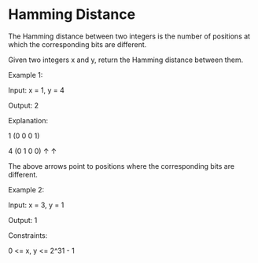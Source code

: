# Hamming Distance

The Hamming distance between two integers is the number of positions at which the corresponding bits are different.

Given two integers x and y, return the Hamming distance between them.

 

Example 1:

Input: x = 1, y = 4

Output: 2

Explanation:


1   (0 0 0 1)

4   (0 1 0 0)
       ↑   ↑

The above arrows point to positions where the corresponding bits are different.

Example 2:

Input: x = 3, y = 1

Output: 1
 

Constraints:

0 <= x, y <= 2^31 - 1
